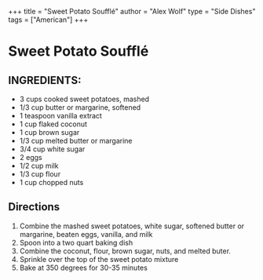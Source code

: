 +++
title = "Sweet Potato Soufflé"
author = "Alex Wolf"
type = "Side Dishes"
tags = ["American"]
+++
# Sweet Potato Soufflé

## INGREDIENTS:

* 3 cups cooked sweet potatoes, mashed
* 1/3 cup butter or margarine, softened
* 1 teaspoon vanilla extract
* 1 cup flaked coconut
* 1 cup brown sugar
* 1/3 cup melted butter or margarine
* 3/4 cup white sugar
* 2 eggs
* 1/2 cup milk
* 1/3 cup flour
* 1 cup chopped nuts

## Directions

1. Combine the mashed sweet potatoes, white sugar, softened butter or margarine, beaten eggs, vanilla, and milk
2. Spoon into a two quart baking dish
3. Combine the coconut, flour, brown sugar, nuts, and melted buter.
4. Sprinkle over the top of the sweet potato mixture
5. Bake at 350 degrees for 30-35 minutes
